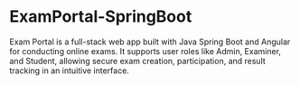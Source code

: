 # ExamPortal-SpringBoot
Exam Portal is a full-stack web app built with Java Spring Boot and Angular for conducting online exams. It supports user roles like Admin, Examiner, and Student, allowing secure exam creation, participation, and result tracking in an intuitive interface.
